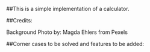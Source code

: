 ##This is a simple implementation of a calculator.

##Credits: 

   Background Photo by: Magda Ehlers from Pexels


##Corner cases to be solved and features to be added:

